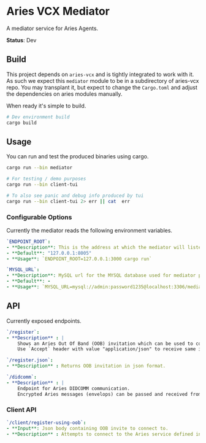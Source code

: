 # Aries VCX Mediator

A mediator service for Aries Agents.

**Status**: Dev

## Build

This project depends on `aries-vcx` and is tightly integrated to work with it.
As such we expect this `mediator` module to be in a subdirectory of aries-vcx repo.
You may transplant it, but expect to change the `Cargo.toml` and adjust the dependencies on aries modules manually.

When ready it's simple to build.

```bash
# Dev environment build
cargo build
```

## Usage

You can run and test the produced binaries using cargo.

```bash
cargo run --bin mediator
```

```bash
# For testing / demo purposes
cargo run --bin client-tui

# To also see panic and debug info produced by tui
cargo run --bin client-tui 2> err || cat  err
```

### Configurable Options

Currently the mediator reads the following environment variables.

```yaml
`ENDPOINT_ROOT`: 
- **Description**: This is the address at which the mediator will listen for connections.
- **Default**: "127.0.0.1:8005"
- **Usage**: `ENDPOINT_ROOT=127.0.0.1:3000 cargo run`

`MYSQL_URL`: 
- **Description**: MySQL url for the MYSQL database used for mediator persistence. 
- **Default**: -
- **Usage**: `MYSQL_URL=mysql://admin:password1235@localhost:3306/mediator-persistence.db`
```

## API

Currently exposed endpoints.

```yaml
`/register`:
- **Description** : | 
    Shows an Aries Out Of Band (OOB) invitation which can be used to connect to the mediator using a conformant Aries Agent.
    Use `Accept` header with value "application/json" to receive same in json format.

`/register.json`:
- **Description** : Returns OOB invitation in json format.
```

```yaml
`/didcomm`:
- **Description** : | 
    Endpoint for Aries DIDCOMM communication. 
    Encrypted Aries messages (envelops) can be passed and received from this endpoint in json serialized format.
```

### Client API

```yaml
`/client/register-using-oob`:
- **Input**: Json body containing OOB invite to connect to.
- **Description** : Attempts to connect to the Aries service defined in the OOB invite using DIDCOMM channel. 

```

